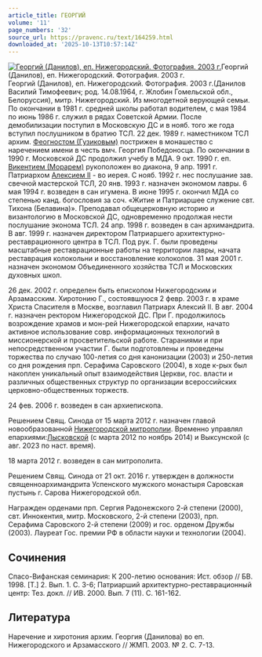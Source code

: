 ```yaml
---
article_title: ГЕОРГИЙ
volume: '11'
page_numbers: '32'
source_url: https://pravenc.ru/text/164259.html
downloaded_at: '2025-10-13T10:57:14Z'
---
```


[![Георгий (Данилов), еп. Нижегородский. Фотография. 2003 г.](https://pravenc.ru/data/456/468/1234/i200.jpg "Кликните для увеличения картинки")](https://pravenc.ru/data/456/468/1234/i400.jpg)Георгий (Данилов), еп. Нижегородский. Фотография. 2003 г.  
Георгий (Данилов), еп. Нижегородский. Фотография. 2003 г.(Данилов Василий Тимофеевич; род. 14.08.1964, г. Жлобин Гомельской обл., Белоруссия), митр. Нижегородский. Из многодетной верующей семьи. По окончании в 1981 г. средней школы работал водителем, с мая 1984 по июнь 1986 г. служил в рядах Советской Армии. После демобилизации поступил в Московскую ДС и в нояб. того же года вступил послушником в братию ТСЛ. 22 дек. 1989 г. наместником ТСЛ архим. [Феогностом (Гузиковым)](<https://pravenc.ru/text/Феогностом (Гузиковым).html>) пострижен в монашество с наречением имени в честь вмч. Георгия Победоносца. По окончании в 1990 г. Московской ДС продолжил учебу в МДА. 9 окт. 1990 г. еп. [Викентием (Морарем)](<https://pravenc.ru/text/Викентием (Морарем).html>) рукоположен во диакона, 9 апр. 1991 г. Патриархом [Алексием II](<https://pravenc.ru/text/Алексий II.html>) - во иерея. С нояб. 1992 г. нес послушание зав. свечной мастерской ТСЛ, 20 янв. 1993 г. назначен экономом лавры. 6 мая 1994 г. возведен в сан игумена. В июне 1995 г. окончил МДА со степенью канд. богословия за соч. «Житие и Патриаршее служение свт. Тихона (Белавина)». Преподавал общецерковную историю и византологию в Московской ДС, одновременно продолжая нести послушание эконома ТСЛ. 24 апр. 1998 г. возведен в сан архимандрита. В авг. 1999 г. назначен директором Патриаршего архитектурно-реставрационного центра в ТСЛ. Под рук. Г. были проведены масштабные реставрационные работы на территории лавры, начата реставрация колокольни и восстановление колоколов. 31 мая 2001 г. назначен экономом Объединенного хозяйства ТСЛ и Московских духовных школ.

26 дек. 2002 г. определен быть епископом Нижегородским и Арзамасским. Хиротонию Г., состоявшуюся 2 февр. 2003 г. в храме Христа Спасителя в Москве, возглавил Патриарх Алексий II. В авг. 2004 г. назначен ректором Нижегородской ДС. При Г. продолжилось возрождение храмов и мон-рей Нижегородской епархии, начато активное использование совр. информационных технологий в миссионерской и просветительской работе. Стараниями и при непосредственном участии Г. были подготовлены и проведены торжества по случаю 100-летия со дня канонизации (2003) и 250-летия со дня рождения прп. Серафима Саровского (2004), в ходе к-рых был накоплен уникальный опыт взаимодействия Церкви, гос. власти и различных общественных структур по организации всероссийских церковно-общественных торжеств.

24 фев. 2006 г. возведен в сан архиепископа.

Решением Свящ. Синода от 15 марта 2012 г. назначен главой новообразованной [Нижегородской митрополии](<https://pravenc.ru/text/Нижегородской митрополии.html>). Временно управлял епархиями:[Лысковской](https://pravenc.ru/text/Лысковской.html) (с марта 2012 по ноябрь 2014) и Выксунской (с авг. 2023 по наст. время).

18 марта 2012 г. возведен в сан митрополита.

Решением Свящ. Синода от 21 окт. 2016 г. утвержден в должности священноархимандрита Успенского мужского монастыря Саровская пустынь г. Сарова Нижегородской обл.

Награжден орденами прп. Сергия Радонежского 2-й степени (2000), свт. Иннокентия, митр. Московского, 2-й степени (2003), прп. Серафима Саровского 2-й степени (2009) и гос. орденом Дружбы (2003). Лауреат Гос. премии РФ в области науки и технологии (2004).

## Сочинения

Спасо-Вифанская семинария: К 200-летию основания: Ист. обзор // БВ. 1998. [Т.] 2. Вып. 1. С. 3-6; Патриарший архитектурно-реставрационный центр: Тез. докл. // ИВ. 2000. Вып. 7 (11). С. 161-162.

## Литература

Наречение и хиротония архим. Георгия (Данилова) во еп. Нижегородского и Арзамасского // ЖМП. 2003. № 2. С. 7-13.
